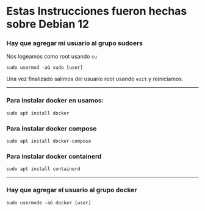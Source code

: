 # Estas Instrucciones fueron hechas sobre Debian 12

### Hay que agregar mi usuario al grupo sudoers

Nos logeamos como root usando ```su```

```sudo usermod -aG sudo [user]```

Una vez finalizado salimos del usuario root usando ```exit``` y reiniciamos.

---

### Para instalar docker en usamos:

```sudo apt install docker```

### Para instalar docker compose

```sudo apt install docker-compose```

### Para instalar docker containerd

```sudo apt install containerd```

---

### Hay que agregar el usuario al grupo docker

```sudo usermode -aG docker [user]```